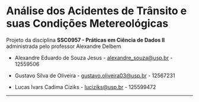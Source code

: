 # Análise dos Acidentes de Trânsito e suas Condições Metereológicas

Projeto da disciplina **SSC0957 - Práticas em Ciência de Dados II** administrada pelo professor Alexandre Delbem

* Alexandre Eduardo de Souza Jesus - alexandre_souza@usp.br - 12559506

* Gustavo Silva de Oliveira - gustavo.oliveira03@usp.br - 12567231

* Lucas Ivars Cadima Ciziks - luciziks@usp.br - 125599472

---
